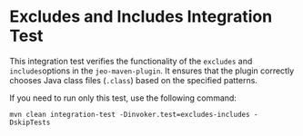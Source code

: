 # Excludes and Includes Integration Test

This integration test verifies the functionality of the `excludes` and
`includes`options in the `jeo-maven-plugin`. It ensures that the plugin
correctly chooses Java class files (`.class`) based on the specified patterns.

If you need to run only this test, use the following command:

```shell
mvn clean integration-test -Dinvoker.test=excludes-includes -DskipTests
```
